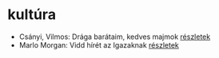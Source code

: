 # kultúra

- Csányi, Vilmos: Drága barátaim, kedves majmok [részletek](_details/Cs%C3%A1nyi%2C%20Vilmos.md#id_1712)
- Marlo Morgan: Vidd hírét az Igazaknak [részletek](_details/Marlo%20Morgan.md#id_1010)